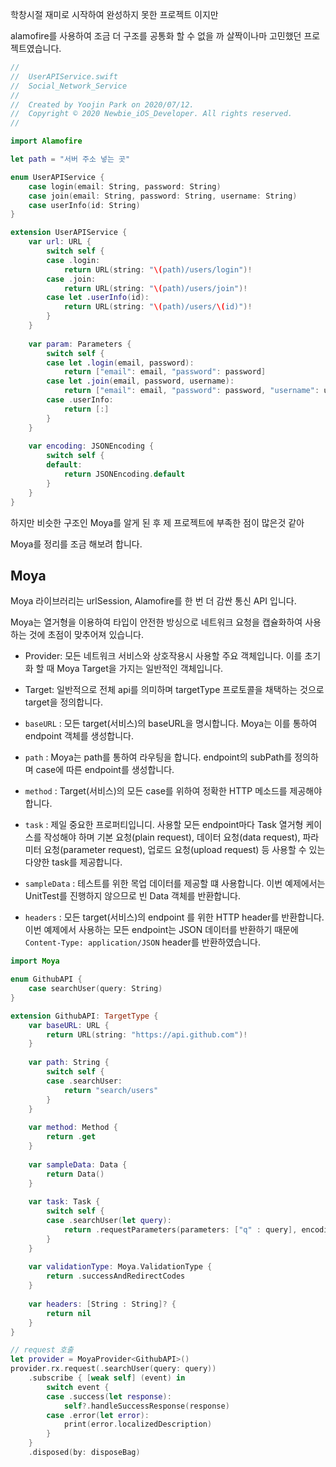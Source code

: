 학창시절 재미로 시작하여 완성하지 못한 프로젝트 이지만

alamofire를 사용하여 조금 더 구조를 공통화 할 수 없을 까 살짝이나마 고민했던 프로젝트였습니다.

```swift
//
//  UserAPIService.swift
//  Social_Network_Service
//
//  Created by Yoojin Park on 2020/07/12.
//  Copyright © 2020 Newbie_iOS_Developer. All rights reserved.
//

import Alamofire

let path = "서버 주소 넣는 곳"

enum UserAPIService {
    case login(email: String, password: String)
    case join(email: String, password: String, username: String)
    case userInfo(id: String)
}

extension UserAPIService {
    var url: URL {
        switch self {
        case .login:
            return URL(string: "\(path)/users/login")!
        case .join:
            return URL(string: "\(path)/users/join")!
        case let .userInfo(id):
            return URL(string: "\(path)/users/\(id)")!
        }
    }
    
    var param: Parameters {
        switch self {
        case let .login(email, password):
            return ["email": email, "password": password]
        case let .join(email, password, username):
            return ["email": email, "password": password, "username": username]
        case .userInfo:
            return [:]
        }
    }
    
    var encoding: JSONEncoding {
        switch self {
        default:
            return JSONEncoding.default
        }
    }
}

```



하지만 비슷한 구조인 Moya를 알게 된 후 제 프로젝트에 부족한 점이 많은것 같아

Moya를 정리를 조금 해보려 합니다.



## Moya

Moya 라이브러리는 urlSession, Alamofire를 한 번 더 감싼 통신 API 입니다.

Moya는 열거형을 이용하여 타입이 안전한 방싱으로 네트워크 요청을 캡슐화하여 사용하는 것에 초점이 맞추어져 있습니다.

- Provider: 모든 네트워크 서비스와 상호작용시 사용할 주요 객체입니다. 이를 초기화 할 때 Moya Target을 가지는 일반적인 객체입니다.
- Target: 일반적으로 전체 api를 의미하며 targetType 프로토콜을 채택하는 것으로 target을 정의합니다.



- `baseURL` : 모든 target(서비스)의 baseURL을 명시합니다. Moya는 이를 통하여 endpoint 객체를 생성합니다.
- `path` : Moya는 path를 통하여 라우팅을 합니다. endpoint의 subPath를 정의하며 case에 따른 endpoint를 생성합니다.
- `method` : Target(서비스)의 모든 case를 위하여 정확한 HTTP 메소드를 제공해야합니다.
- `task` : 제일 중요한 프로퍼티입니디. 사용할 모든 endpoint마다 Task 열거형 케이스를 작성해야 하며 기본 요청(plain request), 데이터 요청(data request), 파라미터 요청(parameter request), 업로드 요청(upload request) 등 사용할 수 있는 다양한 task를 제공합니다.
- `sampleData` : 테스트를 위한 목업 데이터를 제공할 떄 사용합니다. 이번 예제에서는 UnitTest를 진행하지 않으므로 빈 Data 객체를 반환합니다.
- `headers` : 모든 target(서비스)의 endpoint 를 위한 HTTP header를 반환합니다. 이번 예제에서 사용하는 모든 endpoint는 JSON 데이터를 반환하기 때문에 `Content-Type: application/JSON` header를 반환하였습니다.



```swift
import Moya

enum GithubAPI {
    case searchUser(query: String)
}

extension GithubAPI: TargetType {
    var baseURL: URL {
        return URL(string: "https://api.github.com")!
    }
    
    var path: String {
        switch self {
        case .searchUser:
            return "search/users"
        }
    }
    
    var method: Method {
        return .get
    }
    
    var sampleData: Data {
        return Data()
    }
    
    var task: Task {
        switch self {
        case .searchUser(let query):
            return .requestParameters(parameters: ["q" : query], encoding: URLEncoding.default)
        }
    }
    
    var validationType: Moya.ValidationType {
        return .successAndRedirectCodes
    }
    
    var headers: [String : String]? {
        return nil
    }
}
```



```swift
// request 호출
let provider = MoyaProvider<GithubAPI>()
provider.rx.request(.searchUser(query: query))
    .subscribe { [weak self] (event) in
        switch event {
        case .success(let response):
            self?.handleSuccessResponse(response)
        case .error(let error):
            print(error.localizedDescription)
        }
    }
    .disposed(by: disposeBag)
```

